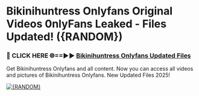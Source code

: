 # Bikinihuntress Onlyfans Original Videos 0nlyFans Leaked - Files Updated! ({RANDOM})

<h3>🔴 CLICK HERE 🌐==►► <a href="https://betterlinks.top/A2PfLJ" rel="nofollow">Bikinihuntress Onlyfans Updated Files</a></h3>

Get Bikinihuntress Onlyfans and all content. Now you can access all videos and pictures of Bikinihuntress Onlyfans. New Updated Files 2025!

[![{RANDOM}](https://i.imgur.com/ppqm5kG.gif)](https://betterlinks.top/A2PfLJ)